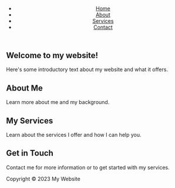<!DOCTYPE html>
<html>
  <head>
    <title>My Simple Website</title>
  </head>
  <body>
    <header>
      <nav>
        <ul>
          <li><a href="#home">Home</a></li>
          <li><a href="#about">About</a></li>
          <li><a href="#services">Services</a></li>
          <li><a href="#contact">Contact</a></li>
        </ul>
      </nav>
    </header>
    <main>
      <section id="home">
        <h1>Welcome to my website!</h1>
        <p>Here's some introductory text about my website and what it offers.</p>
      </section>
      <section id="about">
        <h2>About Me</h2>
        <p>Learn more about me and my background.</p>
      </section>
      <section id="services">
        <h2>My Services</h2>
        <p>Learn about the services I offer and how I can help you.</p>
      </section>
      <section id="contact">
        <h2>Get in Touch</h2>
        <p>Contact me for more information or to get started with my services.</p>
      </section>
    </main>
    <footer>
      <p>Copyright © 2023 My Website</p>
    </footer>
  </body>
</html>
